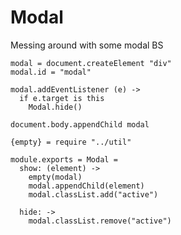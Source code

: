 Modal
=====

Messing around with some modal BS

    modal = document.createElement "div"
    modal.id = "modal"

    modal.addEventListener (e) ->
      if e.target is this
        Modal.hide()

    document.body.appendChild modal

    {empty} = require "../util"

    module.exports = Modal =
      show: (element) ->
        empty(modal)
        modal.appendChild(element)
        modal.classList.add("active")

      hide: ->
        modal.classList.remove("active")
